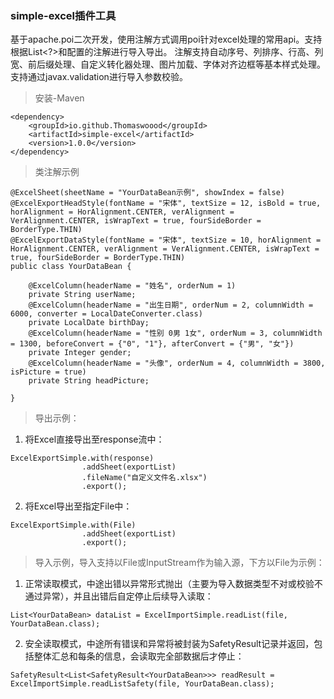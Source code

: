 ### simple-excel插件工具
基于apache.poi二次开发，使用注解方式调用poi针对excel处理的常用api。支持根据List<?>和配置的注解进行导入导出。
注解支持自动序号、列排序、行高、列宽、前后缀处理、自定义转化器处理、图片加载、字体对齐边框等基本样式处理。
支持通过javax.validation进行导入参数校验。

> 安装-Maven
```
<dependency>
    <groupId>io.github.Thomaswoood</groupId>
    <artifactId>simple-excel</artifactId>
    <version>1.0.0</version>
</dependency>
```

> 类注解示例
```
@ExcelSheet(sheetName = "YourDataBean示例", showIndex = false)
@ExcelExportHeadStyle(fontName = "宋体", textSize = 12, isBold = true, horAlignment = HorAlignment.CENTER, verAlignment = VerAlignment.CENTER, isWrapText = true, fourSideBorder = BorderType.THIN)
@ExcelExportDataStyle(fontName = "宋体", textSize = 10, horAlignment = HorAlignment.CENTER, verAlignment = VerAlignment.CENTER, isWrapText = true, fourSideBorder = BorderType.THIN)
public class YourDataBean {

    @ExcelColumn(headerName = "姓名", orderNum = 1)
    private String userName;
    @ExcelColumn(headerName = "出生日期", orderNum = 2, columnWidth = 6000, converter = LocalDateConverter.class)
    private LocalDate birthDay;
    @ExcelColumn(headerName = "性别 0男 1女", orderNum = 3, columnWidth = 1300, beforeConvert = {"0", "1"}, afterConvert = {"男", "女"})
    private Integer gender;
    @ExcelColumn(headerName = "头像", orderNum = 4, columnWidth = 3800, isPicture = true)
    private String headPicture;

}
```

> 导出示例：

1. 将Excel直接导出至response流中：

```
ExcelExportSimple.with(response)
                .addSheet(exportList)
                .fileName("自定义文件名.xlsx")
                .export();
```

2. 将Excel导出至指定File中：

```
ExcelExportSimple.with(File)
                .addSheet(exportList)
                .export();
```

> 导入示例，导入支持以File或InputStream作为输入源，下方以File为示例：

1. 正常读取模式，中途出错以异常形式抛出（主要为导入数据类型不对或校验不通过异常），并且出错后自定停止后续导入读取：
```
List<YourDataBean> dataList = ExcelImportSimple.readList(file, YourDataBean.class);
```
2. 安全读取模式，中途所有错误和异常将被封装为SafetyResult记录并返回，包括整体汇总和每条的信息，会读取完全部数据后才停止：
```
SafetyResult<List<SafetyResult<YourDataBean>>> readResult = ExcelImportSimple.readListSafety(file, YourDataBean.class);
```